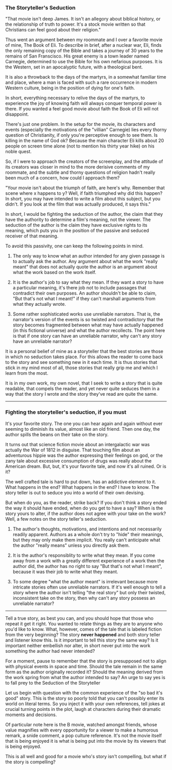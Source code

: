### The Storyteller's Seduction

"That movie isn't deep James. It isn't an allegory about biblical history, or the relationship of truth to power. It's a stock movie written so that Christians can feel good about their religion."

Thus went an argument between my roommate and I over a favorite movie of mine, The Book of Eli. To describe in brief, after a nuclear war, Eli, finds the only remaining copy of the Bible and takes a journey of 30 years to the remains of San Franscisco. His great enemy is a town leader named Carnegie, determined to use the Bible for his own nefarious purposes. It is the Western, set in an apocalyptic future, with a theological bent.

It is also a throwback to the days of the martyrs, in a somewhat familiar time and place, where a man is faced with such a rare occurrence in modern Western culture, being in the position of dying for one's faith. 

In short, everything necessary to relive the days of the martyrs, to experience the joy of knowing faith will always conquer temporal power is there. If you wanted a feel good movie about faith the Book of Eli will not disappoint.

There's just one problem. In the setup for the movie, its characters and events (especially the motivations of the "villian" Carnegie) lies every thorny question of Christianity, if only you're perceptive enough to see them. Is killing in the name of God ok? Because the main character Eli kills about 20 people on screen time alone (not to mention his thirty year hike) on his
noble quest. 

So, if I were to approach the creators of the screenplay, and the attitude of its creators was closer in mind to the more derisive comments of my roommate, and the subtle and thorny questions of religion hadn't really been much of a concern, how could I approach them? 

"Your movie isn't about the triumph of faith, are here's why. Remember that scene where x happens to y? Well, if faith triumphed why did this happen? In short, you may have intended to write a film about this subject, but you didn't. If you look at the film that was actually produced, it says this."

In short, I would be fighting the seduction of the author, the claim that they have the authority to determine a film's meaning, not the viewer. The seduction of the author is the claim they 
have exclusive rights to its meaning, which puts you in the position of the passive and seduced receiver of that meaning.

To avoid this passivity, one can keep the following points in mind. 

1. The only way to know what an author intended for any given passage is to actually ask the author. Any argument about what the work "really meant" that does not actually quote the author is an argument about what the work based on the work itself. 

2. It is the author's job to say what they mean. If they want a story to have a particular meaning, it's there job not to include passages that contradict their own purposes. An author shouldn't be able to claim, "But that's not what I meant!" if they can't marshall arguments from what they actually wrote.

3. Some rather sophisticated works use unreliable narrators. That is, the narrator's version of the events is so twisted and contradictory that the story becomes fragmented between what may have actually happened (in this fictional universe) and what the author recollects. The point here is that if one story can have an unreliable narrator, why can't any story have an unreliable narrator? 

It is a personal belief of mine as a storyteller that the best stories are those in which no seduction takes place. For this allows the reader to come back to the story and see something new in it each time. It is thus stories that stick in my mind most of all, those stories that really grip me and which I learn from the most. 

It is in my own work, my own novel, that I seek to write a story 
that is quite readable, that compels the reader, and yet never quite seduces them in a way that the story I wrote and the story they've read are quite the same. 

-------------------------------------------------------------
### Fighting the storyteller's seduction, if you must

It's your favorite story. The one you can hear again and again without ever seeming to diminish its value, almost like an old friend. Then one day, the author spills the beans on their take on the story.

It turns out that science fiction movie about an intergalactic war was actually the War of 1812 in disguise. That touching film about an adventurous hippie was the author expressing their feelings on god, or the zany tale about excessive consumption of drugs was really about the American dream. But, but, it's your favorite tale, and now it's all ruined. Or is it?

The well crafted tale is hard to put down, has an addictive element to it. What happens in the end? What happens in the end? I have to know. The story teller is out to seduce you into a world
of their own devising. 

But when do you, as the reader, strike back? If you don't think a  story ended the way it should have ended, when do you get to have a say? When is the story yours to alter, if the author does not agree with your take on the work? Well, a few notes on the story teller's seduction.

1. The author's thoughts, motivations, and intentions and not necessarily readily apparent. Authors as a whole don't try to "hide" their meanings, but they may only make them implicit. You really can't anticipate what the author "really means" unless you directly ask them. 

2. It is the author's responsiblity to write what they mean. If you come away from a work with a greatly different experience of a work then the author did, the author has no right to say "But that's not what I meant", because it was their job to write what they meant.

3. To some degree "what the author meant" is irrelevant because more intricate stories often use unreliable narrators. If it's well enough to tell a story where the author isn't telling "the real story" but only their twisted, inconsistent take on the story, then why can't any story possess an unreliable narrator?


-----------------------------------------------------------
Tell a true story, as best you can, and you should hope that those who repeat it get it right. You wanted to relate things as they are to anyone who you'd like to know. What, however, comes of the tale that is labeled fiction from the very beginning? The story **never happened** and both story teller and listener know this. Is it important to tell this story the same way? Is it important neither embellish nor alter, in short never put into the work something the author had never intended? 

For a moment, pause to remember that the story is presupposed not to align with physical events in space and time. Should the tale remain in the same form as the author originally recorded it? Should the meaning derived from the work spring from what the author intended to say? An urge to say yes is to fall prey to the Seduction of the Storyteller

Let us begin with question with the common experience of the "so bad it's good" story. This is the story so poorly told that you
can't possibly enter its world on literal terms. So you inject it with your own references, tell jokes at crucial turning points in the plot, laugh at characters during their dramatic moments and decisions. 

Of particular note here is the B movie, watched amongst friends, whose value magnifies with every opportunity for a viewer to make a humorous remark, a snide comment, a pop culture reference. It's not the movie itself that is being enjoyed it is what is being put into the movie by its viewers that is being enjoyed. 

This is all well and good for a movie who's story isn't compelling, but what if the story is compelling? 
